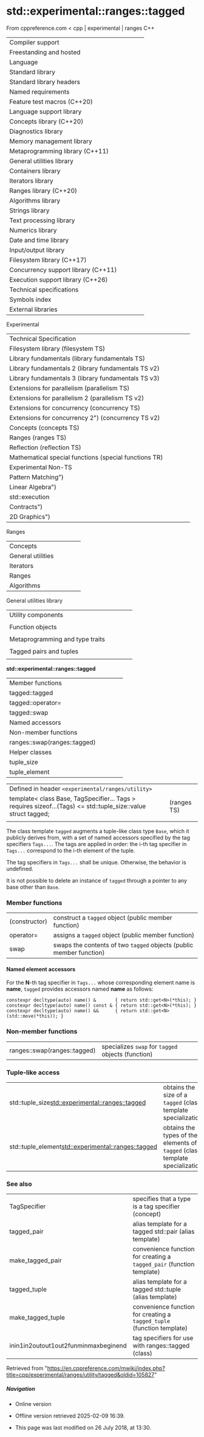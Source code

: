 # std::experimental::ranges::tagged

From cppreference.com
< cpp‎ | experimental‎ | ranges
C++

|  |  |  |  |  |
| --- | --- | --- | --- | --- |
| Compiler support | | | | |
| Freestanding and hosted | | | | |
| Language | | | | |
| Standard library | | | | |
| Standard library headers | | | | |
| Named requirements | | | | |
| Feature test macros (C++20) | | | | |
| Language support library | | | | |
| Concepts library (C++20) | | | | |
| Diagnostics library | | | | |
| Memory management library | | | | |
| Metaprogramming library (C++11) | | | | |
| General utilities library | | | | |
| Containers library | | | | |
| Iterators library | | | | |
| Ranges library (C++20) | | | | |
| Algorithms library | | | | |
| Strings library | | | | |
| Text processing library | | | | |
| Numerics library | | | | |
| Date and time library | | | | |
| Input/output library | | | | |
| Filesystem library (C++17) | | | | |
| Concurrency support library (C++11) | | | | |
| Execution support library (C++26) | | | | |
| Technical specifications | | | | |
| Symbols index | | | | |
| External libraries | | | | |

Experimental

|  |  |  |  |  |
| --- | --- | --- | --- | --- |
| Technical Specification | | | | |
| Filesystem library (filesystem TS) | | | | |
| Library fundamentals (library fundamentals TS) | | | | |
| Library fundamentals 2 (library fundamentals TS v2) | | | | |
| Library fundamentals 3 (library fundamentals TS v3) | | | | |
| Extensions for parallelism (parallelism TS) | | | | |
| Extensions for parallelism 2 (parallelism TS v2) | | | | |
| Extensions for concurrency (concurrency TS) | | | | |
| Extensions for concurrency 2") (concurrency TS v2) | | | | |
| Concepts (concepts TS) | | | | |
| Ranges (ranges TS) | | | | |
| Reflection (reflection TS) | | | | |
| Mathematical special functions (special functions TR) | | | | |
| Experimental Non-TS | | | | |
| Pattern Matching") | | | | |
| Linear Algebra") | | | | |
| std::execution | | | | |
| Contracts") | | | | |
| 2D Graphics") | | | | |

Ranges

|  |  |  |  |  |
| --- | --- | --- | --- | --- |
| Concepts | | | | |
| General utilities | | | | |
| Iterators | | | | |
| Ranges | | | | |
| Algorithms | | | | |

General utilities library

|  |  |  |  |  |
| --- | --- | --- | --- | --- |
| Utility components | | | | |
| |  |  |  |  |  | | --- | --- | --- | --- | --- | | swap | | | | | | |  |  |  |  |  | | --- | --- | --- | --- | --- | | exchange | | | | | |
| Function objects | | | | |
| |  |  |  |  |  | | --- | --- | --- | --- | --- | | invoke | | | | | | identity | | | | | | |  |  |  |  |  | | --- | --- | --- | --- | --- | | equal_to | | | | | | not_equal_to | | | | | | |  |  |  |  |  | | --- | --- | --- | --- | --- | | greater | | | | | | less | | | | | | |  |  |  |  |  | | --- | --- | --- | --- | --- | | greater_equal | | | | | | less_equal | | | | | |
| Metaprogramming and type traits | | | | |
| |  |  |  |  |  | | --- | --- | --- | --- | --- | | is_swappable_withis_swappable | | | | | | |  |  |  |  |  | | --- | --- | --- | --- | --- | | is_nothrow_swappable_withis_nothrow_swappable | | | | | | |  |  |  |  |  | | --- | --- | --- | --- | --- | | common_reference | | | | | | common_type | | | | | |
| Tagged pairs and tuples | | | | |
| |  |  |  |  |  | | --- | --- | --- | --- | --- | | TagSpecifier | | | | | | TaggedType | | | | | |  | | | | | | |  |  |  |  |  | | --- | --- | --- | --- | --- | | ****tagged**** | | | | | | tag specifiers | | | | | |  | | | | | | |  |  |  |  |  | | --- | --- | --- | --- | --- | | tagged_pair | | | | | | make_tagged_pair | | | | | |  | | | | | | |  |  |  |  |  | | --- | --- | --- | --- | --- | | tagged_tuple | | | | | | make_tagged_tuple | | | | | |  | | | | | |

****std::experimental::ranges::tagged****

|  |  |  |  |  |
| --- | --- | --- | --- | --- |
| Member functions | | | | |
| tagged::tagged | | | | |
| tagged::operator= | | | | |
| tagged::swap | | | | |
| Named accessors | | | | |
| Non-member functions | | | | |
| ranges::swap(ranges::tagged) | | | | |
| Helper classes | | | | |
| tuple_size | | | | |
| tuple_element | | | | |

|  |  |  |
| --- | --- | --- |
| Defined in header `<experimental/ranges/utility>` |  |  |
| template< class Base, TagSpecifier... Tags >      requires sizeof...(Tags) <= std::tuple_size<Base>::value struct tagged; |  | (ranges TS) |
|  |  |  |

The class template `tagged` augments a tuple-like class type `Base`, which it publicly derives from, with a set of named accessors specified by the tag specifiers `Tags...`. The tags are applied in order: the i-th tag specifier in `Tags...` correspond to the i-th element of the tuple.

The tag specifiers in `Tags...` shall be unique. Otherwise, the behavior is undefined.

It is not possible to delete an instance of `tagged` through a pointer to any base other than `Base`.

### Member functions

|  |  |
| --- | --- |
| (constructor) | construct a `tagged` object   (public member function) |
| operator= | assigns a `tagged` object   (public member function) |
| swap | swaps the contents of two `tagged` objects   (public member function) |

#### Named element accessors

For the **N**-th tag specifier in `Tags...` whose corresponding element name is **name**, `tagged` provides accessors named **name** as follows:

```
constexpr decltype(auto) name() &       { return std::get<N>(*this); }
constexpr decltype(auto) name() const & { return std::get<N>(*this); }
constexpr decltype(auto) name() &&      { return std::get<N>(std::move(*this)); }

```

### Non-member functions

|  |  |
| --- | --- |
| ranges::swap(ranges::tagged) | specializes `swap` for `tagged` objects   (function) |

### Tuple-like access

|  |  |
| --- | --- |
| std::tuple_size<std::experimental::ranges::tagged> | obtains the size of a `tagged`   (class template specialization) |
| std::tuple_element<std::experimental::ranges::tagged> | obtains the types of the elements of a `tagged`   (class template specialization) |

### See also

|  |  |
| --- | --- |
| TagSpecifier | specifies that a type is a tag specifier   (concept) |
| tagged_pair | alias template for a tagged std::pair (alias template) |
| make_tagged_pair | convenience function for creating a `tagged_pair`   (function template) |
| tagged_tuple | alias template for a tagged std::tuple (alias template) |
| make_tagged_tuple | convenience function for creating a `tagged_tuple`   (function template) |
| inin1in2outout1out2funminmaxbeginend | tag specifiers for use with ranges::tagged   (class) |

Retrieved from "<https://en.cppreference.com/mwiki/index.php?title=cpp/experimental/ranges/utility/tagged&oldid=105827>"

##### Navigation

- Online version
- Offline version retrieved 2025-02-09 16:39.

- This page was last modified on 26 July 2018, at 13:30.